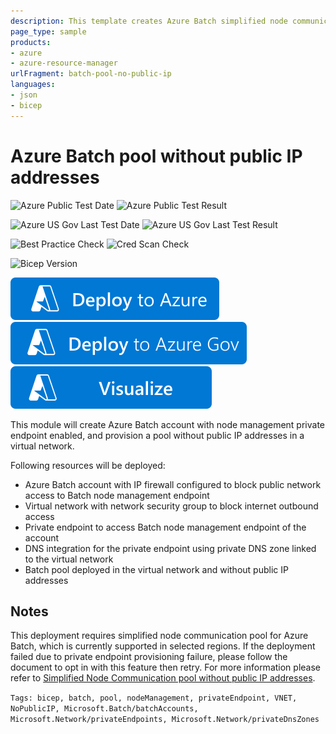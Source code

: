 ```yaml
---
description: This template creates Azure Batch simplified node communication pool without public IP addresses.
page_type: sample
products:
- azure
- azure-resource-manager
urlFragment: batch-pool-no-public-ip
languages:
- json
- bicep
---
```

# Azure Batch pool without public IP addresses

![Azure Public Test Date](https://azurequickstartsservice.blob.core.windows.net/badges/quickstarts/microsoft.batch/batch-pool-no-public-ip/PublicLastTestDate.svg)
![Azure Public Test Result](https://azurequickstartsservice.blob.core.windows.net/badges/quickstarts/microsoft.batch/batch-pool-no-public-ip/PublicDeployment.svg)

![Azure US Gov Last Test Date](https://azurequickstartsservice.blob.core.windows.net/badges/quickstarts/microsoft.batch/batch-pool-no-public-ip/FairfaxLastTestDate.svg)
![Azure US Gov Last Test Result](https://azurequickstartsservice.blob.core.windows.net/badges/quickstarts/microsoft.batch/batch-pool-no-public-ip/FairfaxDeployment.svg)

![Best Practice Check](https://azurequickstartsservice.blob.core.windows.net/badges/quickstarts/microsoft.batch/batch-pool-no-public-ip/BestPracticeResult.svg)
![Cred Scan Check](https://azurequickstartsservice.blob.core.windows.net/badges/quickstarts/microsoft.batch/batch-pool-no-public-ip/CredScanResult.svg)

![Bicep Version](https://azurequickstartsservice.blob.core.windows.net/badges/quickstarts/microsoft.batch/batch-pool-no-public-ip/BicepVersion.svg)

[![Deploy To Azure](https://raw.githubusercontent.com/Azure/azure-quickstart-templates/master/1-CONTRIBUTION-GUIDE/images/deploytoazure.svg?sanitize=true)](https://portal.azure.com/#create/Microsoft.Template/uri/https%3A%2F%2Fraw.githubusercontent.com%2FAzure%2Fazure-quickstart-templates%2Fmaster%2Fquickstarts%2Fmicrosoft.batch%2Fbatch-pool-no-public-ip%2Fazuredeploy.json)
[![Deploy To Azure US Gov](https://raw.githubusercontent.com/Azure/azure-quickstart-templates/master/1-CONTRIBUTION-GUIDE/images/deploytoazuregov.svg?sanitize=true)](https://portal.azure.us/#create/Microsoft.Template/uri/https%3A%2F%2Fraw.githubusercontent.com%2FAzure%2Fazure-quickstart-templates%2Fmaster%2Fquickstarts%2Fmicrosoft.batch%2Fbatch-pool-no-public-ip%2Fazuredeploy.json)
[![Visualize](https://raw.githubusercontent.com/Azure/azure-quickstart-templates/master/1-CONTRIBUTION-GUIDE/images/visualizebutton.svg?sanitize=true)](http://armviz.io/#/?load=https%3A%2F%2Fraw.githubusercontent.com%2FAzure%2Fazure-quickstart-templates%2Fmaster%2Fquickstarts%2Fmicrosoft.batch%2Fbatch-pool-no-public-ip%2Fazuredeploy.json)

This module will create Azure Batch account with node management private endpoint enabled, and provision a pool without public IP addresses in a virtual network.

Following resources will be deployed:

- Azure Batch account with IP firewall configured to block public network access to Batch node management endpoint
- Virtual network with network security group to block internet outbound access
- Private endpoint to access Batch node management endpoint of the account
- DNS integration for the private endpoint using private DNS zone linked to the virtual network
- Batch pool deployed in the virtual network and without public IP addresses

## Notes

This deployment requires simplified node communication pool for Azure Batch, which is currently supported in selected regions. If the deployment failed due to private endpoint provisioning failure, please follow the document to opt in with this feature then retry. For more information please refer to [Simplified Node Communication pool without public IP addresses](https://docs.microsoft.com/en-us/azure/batch/simplified-node-communication-pool-no-public-ip).

`Tags: bicep, batch, pool, nodeManagement, privateEndpoint, VNET, NoPublicIP, Microsoft.Batch/batchAccounts, Microsoft.Network/privateEndpoints, Microsoft.Network/privateDnsZones`
